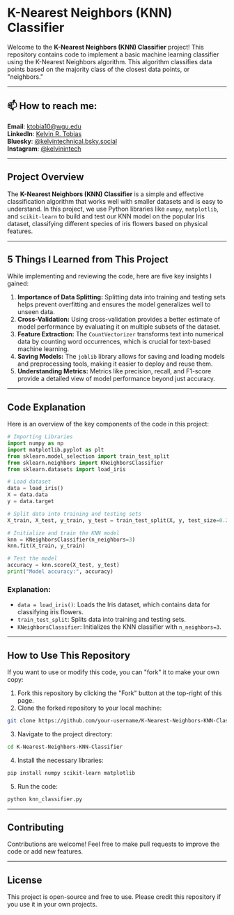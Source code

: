 
# <h1>K-Nearest Neighbors (KNN) Classifier</h1>

<p>Welcome to the <strong>K-Nearest Neighbors (KNN) Classifier</strong> project! This repository contains code to implement a basic machine learning classifier using the K-Nearest Neighbors algorithm. This algorithm classifies data points based on the majority class of the closest data points, or "neighbors."</p>

---

## 📫 How to reach me:

**Email**: [ktobia10@wgu.edu](mailto:ktobia10@wgu.edu)  
**LinkedIn**: [Kelvin R. Tobias](https://www.linkedin.com/in/kelvin-r-tobias-211949219/)  
**Bluesky**: [@kelvintechnical.bsky.social](https://bsky.app/profile/kelvintechnical.bsky.social)  
**Instagram**: [@kelvinintech](https://www.instagram.com/kelvinintech/)  

---

## <h2>Project Overview</h2>

<p>The <strong>K-Nearest Neighbors (KNN) Classifier</strong> is a simple and effective classification algorithm that works well with smaller datasets and is easy to understand. In this project, we use Python libraries like <code>numpy</code>, <code>matplotlib</code>, and <code>scikit-learn</code> to build and test our KNN model on the popular Iris dataset, classifying different species of iris flowers based on physical features.</p>

---

## <h2>5 Things I Learned from This Project</h2>
<p>While implementing and reviewing the code, here are five key insights I gained:</p>
<ol>
  <li><strong>Importance of Data Splitting:</strong> Splitting data into training and testing sets helps prevent overfitting and ensures the model generalizes well to unseen data.</li>
  <li><strong>Cross-Validation:</strong> Using cross-validation provides a better estimate of model performance by evaluating it on multiple subsets of the dataset.</li>
  <li><strong>Feature Extraction:</strong> The <code>CountVectorizer</code> transforms text into numerical data by counting word occurrences, which is crucial for text-based machine learning.</li>
  <li><strong>Saving Models:</strong> The <code>joblib</code> library allows for saving and loading models and preprocessing tools, making it easier to deploy and reuse them.</li>
  <li><strong>Understanding Metrics:</strong> Metrics like precision, recall, and F1-score provide a detailed view of model performance beyond just accuracy.</li>
</ol>

---

## <h2>Code Explanation</h2>

<p>Here is an overview of the key components of the code in this project:</p>

```python
# Importing Libraries
import numpy as np
import matplotlib.pyplot as plt
from sklearn.model_selection import train_test_split
from sklearn.neighbors import KNeighborsClassifier
from sklearn.datasets import load_iris

# Load dataset
data = load_iris()
X = data.data
y = data.target

# Split data into training and testing sets
X_train, X_test, y_train, y_test = train_test_split(X, y, test_size=0.2, random_state=42)

# Initialize and train the KNN model
knn = KNeighborsClassifier(n_neighbors=3)
knn.fit(X_train, y_train)

# Test the model
accuracy = knn.score(X_test, y_test)
print("Model accuracy:", accuracy)
```

<h3>Explanation:</h3>
<ul>
  <li><code>data = load_iris()</code>: Loads the Iris dataset, which contains data for classifying iris flowers.</li>
  <li><code>train_test_split</code>: Splits data into training and testing sets.</li>
  <li><code>KNeighborsClassifier</code>: Initializes the KNN classifier with <code>n_neighbors=3</code>.</li>
</ul>

---

## <h2>How to Use This Repository</h2>

<p>If you want to use or modify this code, you can "fork" it to make your own copy:</p>

<ol>
  <li>Fork this repository by clicking the "Fork" button at the top-right of this page.</li>
  <li>Clone the forked repository to your local machine:</li>
</ol>

```bash
git clone https://github.com/your-username/K-Nearest-Neighbors-KNN-Classifier.git
```

<ol start="3">
  <li>Navigate to the project directory:</li>
</ol>

```bash
cd K-Nearest-Neighbors-KNN-Classifier
```

<ol start="4">
  <li>Install the necessary libraries:</li>
</ol>

```bash
pip install numpy scikit-learn matplotlib
```

<ol start="5">
  <li>Run the code:</li>
</ol>

```bash
python knn_classifier.py
```

---

## <h2>Contributing</h2>

<p>Contributions are welcome! Feel free to make pull requests to improve the code or add new features.</p>

---

## <h2>License</h2>

<p>This project is open-source and free to use. Please credit this repository if you use it in your own projects.</p>
